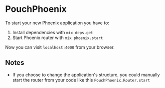 # PouchPhoenix

To start your new Phoenix application you have to:

1. Install dependencies with `mix deps.get`
2. Start Phoenix router with `mix phoenix.start`

Now you can visit `localhost:4000` from your browser.


## Notes

* If you choose to change the application's structure, you could manually start the router from your code like this `PouchPhoenix.Router.start`
